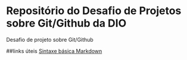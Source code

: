 # Repositório do Desafio de Projetos sobre Git/Github da DIO
Desafio de projeto sobre Git/Github

##links úteis
[Sintaxe básica Markdown](https://www.markdownguide.com)
